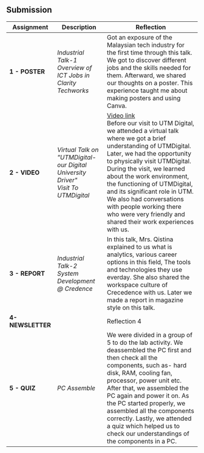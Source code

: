 ## Submission
| **Assignment** | **Description**  | **Reflection** |
| ----- |  ------ | ----- | 
| **1 - POSTER** | *Industrial Talk-1<br>Overview of ICT Jobs in Clarity Techworks* | Got an exposure of the Malaysian tech industry for the first time through this talk. We got to discover different jobs and the skills needed for them. Afterward, we shared our thoughts on a poster. This experience taught me about making posters and using Canva. | 
| **2 - VIDEO** | *Virtual Talk on "UTMDigital- our Digital University Driver"<br>Visit To UTMDigital* | [Video link](https://drive.google.com/file/d/1dDFoLoXUEoc9mpdpDdKMQQEs3vR-gZ7C/view)<br> Before our visit to UTM Digital, we attended a virtual talk where we got a brief understanding of UTMDigital. Later, we had the opportunity to physically visit UTMDigital. During the visit, we learned about the work environment, the functioning of UTMDigital, and its significant role in UTM. We also had conversations with people working there who were very friendly and shared their work experiences with us. | 
| **3 - REPORT** | *Industrial Talk-2<br>System Development @ Credence* | In this talk, Mrs. Qistina explained to us what is analytics, various career options in this field, The tools and technologies they use everday. She also shared the workspace culture of Crecedence with us. Later we made a report in magazine style on this talk. | 
| **4-NEWSLETTER** |  | Reflection 4 |
| **5 - QUIZ** | *PC Assemble* | We were divided in a group of 5 to do the lab activity. We deassembled the PC first and then check all the components, such as- hard disk, RAM, cooling fan, processor, power unit etc. After that, we assembled the PC again and power it on. As the PC started properly, we assembled all the components correctly. Lastly, we attended a quiz which helped us to check our understandings of the components in a PC. |

